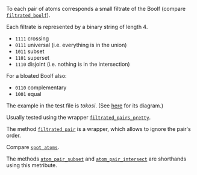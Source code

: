 To each pair of atoms corresponds a small filtrate of the Boolf (compare [`filtrated_boolf`](../../methods/filtrated_boolf)).

Each filtrate is represented by a binary string of length 4.

* `1111` crossing
* `0111` universal (i.e. everything is in the union)
* `1011` subset
* `1101` superset 
* `1110` disjoint (i.e. nothing is in the intersection)

For a bloated Boolf also:
* `0110` complementary
* `1001` equal

The example in the test file is *tokosi*.
(See [here](https://en.wikiversity.org/wiki/Studies_of_Euler_diagrams/bloated#tokosi) for its diagram.)

Usually tested using the wrapper
[`filtrated_pairs_pretty`](../../methods/_pretty/filtrated_pairs_pretty).

The method [`filtrated_pair`](../../../methods/filtrated_pair) is a wrapper, which allows to ignore the pair's order.

Compare [`spot_atoms`](../_obsolete/spot_atoms).

The methods
[`atom_pair_subset`](../../methods/atom_pair_subset) 
and 
[`atom_pair_intersect`](../../methods/atom_pair_intersect)
are shorthands using this metribute.